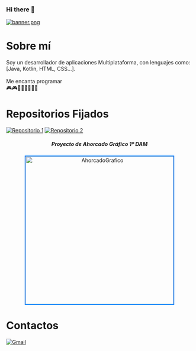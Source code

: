 ### Hi there 👋
[![banner.png](https://i.postimg.cc/5yxBZgGF/banner.png)](https://postimg.cc/WFHqZGs2)

# Sobre mí

Soy un desarrollador de aplicaciones Multiplataforma, con lenguajes como: <br>
[Java, Kotlin, HTML, CSS...]. <br>                                                   
Me encanta programar <br>
🎮​🎮​👨🏻‍💻​👨🏻‍💻​

# Repositorios Fijados
[![Repositorio 1](https://img.shields.io/badge/Repositorio%201-%234AACC5?style=for-the-badge&logo=github&logoColor=white)](https://github.com/DeLaKruz/AhorcadoGrafico) 
[![Repositorio 2](https://img.shields.io/badge/Repositorio%202-%234AACC5?style=for-the-badge&logo=github&logoColor=white)](https://github.com/DeLaKruz/AmazingCardGame)

<div align="center">
  <h5>Proyecto de Ahorcado Gráfico 1º DAM</h5>
  <a href="https://github.com/DeLaKruz/AhorcadoGrafico">
    <img src="https://i.postimg.cc/rpT50cCL/Captura-de-pantalla-2023-10-04-234026.png" alt="AhorcadoGrafico" width="400" style="border: 2px solid #007BFF; transition: transform 0.2s;">
  </a>
</div>

# Contactos
[![Gmail](https://img.shields.io/badge/Gmail-D14836?style=for-the-badge&logo=gmail&logoColor=white)](mailto:yerayg466@gmail.com)
